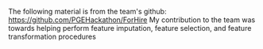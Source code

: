 The following material is from the team's github: https://github.com/PGEHackathon/ForHire
My contribution to the team was towards helping perform feature imputation, feature selection, and feature transformation procedures
